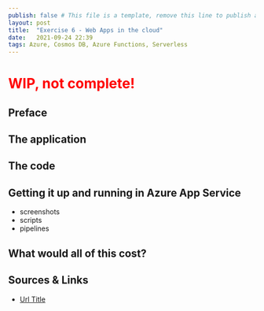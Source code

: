 ```yaml
---
publish: false # This file is a template, remove this line to publish a new post created from it
layout: post
title:  "Exercise 6 - Web Apps in the cloud"
date:   2021-09-24 22:39
tags: Azure, Cosmos DB, Azure Functions, Serverless
---
```


<h1 style="color:red;">WIP, not complete!</h1>


## Preface



## The application



## The code



## Getting it up and running in Azure App Service

- screenshots
- scripts
- pipelines


## What would all of this cost?



## Sources & Links
- [Url Title][url-id]


[url-id]: url
